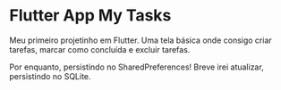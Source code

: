 # Flutter App My Tasks

Meu primeiro projetinho em Flutter. Uma tela básica onde consigo criar tarefas, marcar como concluída e excluir tarefas.

Por enquanto, persistindo no SharedPreferences! Breve irei atualizar, persistindo no SQLite.
